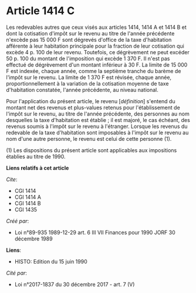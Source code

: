 # Article 1414 C

Les redevables autres que ceux visés aux articles 1414, 1414 A et 1414 B et dont la cotisation d'impôt sur le revenu au titre
de l'année précédente n'excède pas 15 000 F sont dégrevés d'office de la taxe d'habitation afférente à leur habitation
principale pour la fraction de leur cotisation qui excède 4 p. 100 de leur revenu. Toutefois, ce dégrèvement ne peut excéder
50 p. 100 du montant de l'imposition qui excède 1 370 F. Il n'est pas effectué de dégrèvement d'un montant inférieur à 30 F.
La limite de 15 000 F est indexée, chaque année, comme la septième tranche du barème de l'impôt sur le revenu. La limite de 1
370 F est révisée, chaque année, proportionnellement à la variation de la cotisation moyenne de taxe d'habitation constatée,
l'année précédente, au niveau national.

Pour l'application du présent article, le revenu [*définition*] s'entend du montant net des revenus et plus-values retenus
pour l'établissement de l'impôt sur le revenu, au titre de l'année précédente, des personnes au nom desquelles la taxe
d'habitation est établie ; il est majoré, le cas échéant, des revenus soumis à l'impôt sur le revenu à l'étranger. Lorsque
les revenus du redevable de la taxe d'habitation sont imposables à l'impôt sur le revenu au nom d'une autre personne, le
revenu est celui de cette personne (1).

(1) Les dispositions du présent article sont applicables aux impositions établies au titre de 1990.

**Liens relatifs à cet article**

_Cite_:

  - CGI 1414
  - CGI 1414 A
  - CGI 1414 B
  - CGI 1435

_Créé par_:

  - Loi n°89-935 1989-12-29 art. 6 III VII Finances pour 1990 JORF 30 décembre 1989

**Liens**:

  - HISTO: Edition du 15 juin 1990

_Cité par_:

  - Loi n°2017-1837 du 30 décembre 2017 - art. 7 (V)
